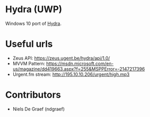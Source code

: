# Hydra (UWP)
Windows 10 port of [Hydra](https://github.com/ZeusWPI/hydra).

# Useful urls
* Zeus API: https://zeus.ugent.be/hydra/api/1.0/
* MVVM Pattern: https://msdn.microsoft.com/en-us/magazine/dd419663.aspx?f=255&MSPPError=-2147217396
* Urgent.fm stream: http://195.10.10.206/urgent/high.mp3

# Contributors
* Niels De Graef (ndgraef)
